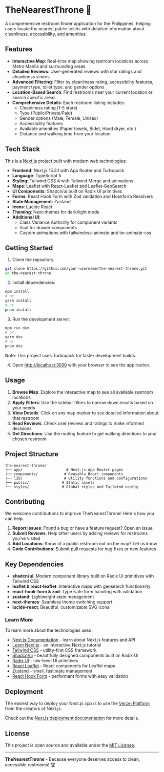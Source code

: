 # TheNearestThrone 🚽

A comprehensive restroom finder application for the Philippines, helping users locate the nearest public toilets with detailed information about cleanliness, accessibility, and amenities.

## Features

- **Interactive Map**: Real-time map showing restroom locations across Metro Manila and surrounding areas
- **Detailed Reviews**: User-generated reviews with star ratings and cleanliness scores
- **Advanced Filtering**: Filter by cleanliness rating, accessibility features, payment type, toilet type, and gender options
- **Location-Based Search**: Find restrooms near your current location or search specific areas
- **Comprehensive Details**: Each restroom listing includes:
  - Cleanliness rating (1-5 stars)
  - Type (Public/Private/Paid)
  - Gender options (Male, Female, Unisex)
  - Accessibility features
  - Available amenities (Paper towels, Bidet, Hand dryer, etc.)
  - Distance and walking time from your location

## Tech Stack

This is a [Next.js](https://nextjs.org) project built with modern web technologies:

- **Frontend**: Next.js 15.3.1 with App Router and Turbopack
- **Language**: TypeScript 5
- **Styling**: Tailwind CSS 4 with Tailwind Merge and animations
- **Maps**: Leaflet with React-Leaflet and Leaflet-GeoSearch
- **UI Components**: Shadcn/ui built on Radix UI primitives
- **Forms**: React Hook Form with Zod validation and Hookform Resolvers
- **State Management**: Zustand
- **Icons**: Lucide React
- **Theming**: Next-themes for dark/light mode
- **Additional UI**:
  - Class Variance Authority for component variants
  - Vaul for drawer components
  - Custom animations with tailwindcss-animate and tw-animate-css

## Getting Started

1. Clone the repository:

```bash
git clone https://github.com/your-username/the-nearest-throne.git
cd the-nearest-throne
```

2. Install dependencies:

```bash
npm install
# or
yarn install
# or
pnpm install
```

3. Run the development server:

```bash
npm run dev
# or
yarn dev
# or
pnpm dev
```

Note: This project uses Turbopack for faster development builds.

4. Open [http://localhost:3000](http://localhost:3000) with your browser to see the application.

## Usage

1. **Browse Map**: Explore the interactive map to see all available restroom locations
2. **Apply Filters**: Use the sidebar filters to narrow down results based on your needs
3. **View Details**: Click on any map marker to see detailed information about that restroom
4. **Read Reviews**: Check user reviews and ratings to make informed decisions
5. **Get Directions**: Use the routing feature to get walking directions to your chosen restroom

## Project Structure

```
the-nearest-throne/
├── app/                    # Next.js App Router pages
├── components/            # Reusable React components
├── lib/                   # Utility functions and configurations
├── public/               # Static assets
└── styles/               # Global styles and Tailwind config
```

## Contributing

We welcome contributions to improve TheNearestThrone! Here's how you can help:

1. **Report Issues**: Found a bug or have a feature request? Open an issue
2. **Submit Reviews**: Help other users by adding reviews for restrooms you've visited
3. **Add Locations**: Know of a public restroom not on the map? Let us know
4. **Code Contributions**: Submit pull requests for bug fixes or new features

## Key Dependencies

- **shadcn/ui**: Modern component library built on Radix UI primitives with Tailwind CSS
- **leaflet & react-leaflet**: Interactive maps with geosearch functionality
- **react-hook-form & zod**: Type-safe form handling with validation
- **zustand**: Lightweight state management
- **next-themes**: Seamless theme switching support
- **lucide-react**: Beautiful, customizable SVG icons

### Learn More

To learn more about the technologies used:

- [Next.js Documentation](https://nextjs.org/docs) - learn about Next.js features and API
- [Learn Next.js](https://nextjs.org/learn) - an interactive Next.js tutorial
- [Tailwind CSS](https://tailwindcss.com/docs) - utility-first CSS framework
- [Shadcn/ui](https://ui.shadcn.com/) - beautifully designed components built on Radix UI
- [Radix UI](https://www.radix-ui.com/) - low-level UI primitives
- [React Leaflet](https://react-leaflet.js.org/) - React components for Leaflet maps
- [Zustand](https://zustand-demo.pmnd.rs/) - small, fast state management
- [React Hook Form](https://react-hook-form.com/) - performant forms with easy validation

## Deployment

The easiest way to deploy your Next.js app is to use the [Vercel Platform](https://vercel.com/new?utm_medium=default-template&filter=next.js&utm_source=create-next-app&utm_campaign=create-next-app-readme) from the creators of Next.js.

Check out the [Next.js deployment documentation](https://nextjs.org/docs/app/building-your-application/deploying) for more details.

## License

This project is open source and available under the [MIT License](LICENSE).

---

**TheNearestThrone** - Because everyone deserves access to clean, accessible restrooms! 🏆
